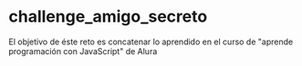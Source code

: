 # challenge_amigo_secreto
El objetivo de éste reto es concatenar lo aprendido en el curso de "aprende programación con JavaScript" de Alura
